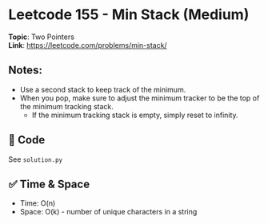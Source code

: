 # Leetcode 155 - Min Stack (Medium)

**Topic**: Two Pointers  
**Link**: https://leetcode.com/problems/min-stack/

## Notes: 
 - Use a second stack to keep track of the minimum. 
 - When you pop, make sure to adjust the minimum tracker to be the top of the minimum tracking stack. 
    - If the minimum tracking stack is empty, simply reset to infinity. 

## 🧪 Code
See `solution.py`

## ✅ Time & Space
- Time: O(n)
- Space: O(k) - number of unique characters in a string